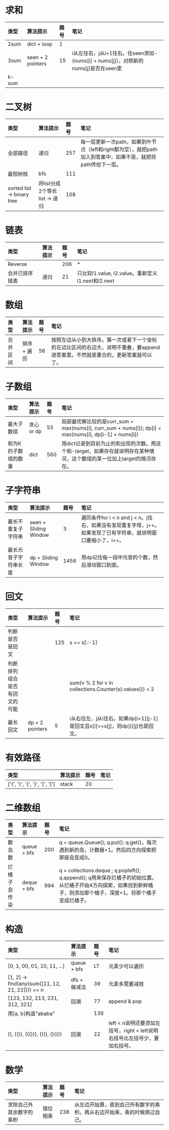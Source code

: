 # 求和
| 类型 | 算法提示 | 题号 | 笔记 |
| :-- | :-- | :-- | :-- |
| 2sum | dict + loop | 1 |  |
| 3sum | seen + 2 pointers | 15 | i从左往右，j从i+1往右。往seen添加-(nums[i] + nums[j])，对照新的nums[j]是否在seen里 |
| k-sum |  |  |  |

# 二叉树
| 类型 | 算法提示 | 题号 | 笔记 |
| :-- | :-- | :-- | :-- |
| 全部路径 | 递归 | 257 | 每一层更新一次path，如果到叶节点（left和right都为空），就把path加入到答案中，如果不是，就把将path传给下一层。 |
| 最短树枝 | bfs | 111 |  |
| sorted list -> binary tree | 将list分成2个等长list -> 递归 | 108 |  |

# 链表
| 类型 | 算法提示 | 题号 | 笔记 |
| :-- | :-- | :-- | :-- |
| Reverse |  | 206 | * |
| 合并已排序链表 | 递归 | 21 | 只比较l1.value, l2.value。重新定义l1.next和l2.next |

# 数组
| 类型 | 算法提示 | 题号 | 笔记 |
| :-- | :-- | :-- | :-- |
| 合并区间 | 排序 + 遍历 | 56 | 按照左边从小到大排序。第一次或者下一个坐标的左边比区间的右边大，说明不重叠，要append进答案里。不然就是重合的，更新答案就可以了。 |

# 子数组
| 类型 | 算法提示 | 题号 | 笔记 |
| :-- | :-- | :-- | :-- |
| 最大子数组 | 贪心 or dp | 53 | 局部最优解比较的是curr_sum = max(nums[i], curr_sum + nums[i]); dp[i] = max(nums[i], dp[i-1] + nums[i]) |
| 和为K的子数组的数量 | dict | 560 | 用dict记录到目前为止的和出现的次数。用这个和-target，如果存在就说明存在某种情况，这个数组的某一位加上target的情况存在。 |

# 子字符串
| 类型 | 算法提示 | 题号 | 笔记 |
| :-- | :-- | :-- | :-- |
| 最长不重复子字符串 | seen + Sliding Window | 3 | 遍历条件for i < n and j < n。j往右，如果没有发现重复字母，j++。如果发现了已有字符串，就说明窗口要缩小了，i++。 |
| 最长元音子字符串长度 | dp + Sliding Window | 1456 | 用dp记住每一段中元音的个数，然后滑动窗口到底。 |

# 回文
| 类型 | 算法提示 | 题号 | 笔记 |
| :-- | :-- | :-- | :-- |
| 判断是否是回文 |  | 125 | s == s[::-1] |
| 判断排列组合是否有回文的可能 |  |  | sum(v % 2 for v in collections.Counter(s).values()) < 2 |
| 最长回文 | dp + 2 pointers | 5 | i从右往左，j从i往右。如果dp[i+1][j-1]是回文且s[i]==s[j]，则dp[i][j]也是回文。 |

# 有效路径
| 类型 | 算法提示 | 题号 | 笔记 |
| :-- | :-- | :-- | :-- |
| ['(', ')', '{', '}', '[', ']'] | stack | 20 |  |

# 二维数组
| 类型 | 算法提示 | 题号 | 笔记 |
| :-- | :-- | :-- | :-- |
| 数岛数 | queue + bfs | 200 | q = queue.Queue(); q.put(); q.get()，每次遇到新的岛，计数器+1。然后四方向探索把那座岛变成0。 |
| 烂橘子会传染 | deque + bfs | 994 | q = collections.deque ; q.popleft(); q.append(); q用来保存烂橘子的初始位置。从烂橘子开始4方向探索，如果找到新鲜橘子，则添加那个橘子，深度+1。将那个橘子变成烂橘子。|

# 构造
| 类型 | 算法提示 | 题号 | 笔记 |
| :-- | :-- | :-- | :-- |
| [0, 1, 00, 01, 10, 11, ...] | queue + bfs | LT | 元素少可以遍历 |
| [1, 2] -> find(any(sum([11, 12, 21, 22]))) == n | dfs + 做减法 | 39 | 元素多需要减枝 |
| [123, 132, 213, 231, 312, 321] | 回溯 | 77 | append & pop |
| 用[a, b]构造"ababa" |  | 139 |  |
| (), (()), ((())), ()(), ()(()) | 回溯 | 22 | left < n说明还要添加左括号，right < left说明右括号比左括号少，要加右括号。 |

# 数学
| 类型 | 算法提示 | 题号 | 笔记 |
| :-- | :-- | :-- | :-- |
| 求除自己外其余数字的乘积 | 错位相乘 | 238 | 从左边开始算，直到自己所有数字的乘积。再从右边开始乘，乘的时候跳过自己。 |
